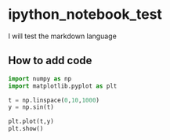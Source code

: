 # ipython_notebook_test
I will test the markdown language

## How to add code

```python
import numpy as np
import matplotlib.pyplot as plt
```
```python
t = np.linspace(0,10,1000)
y = np.sin(t)
```
```python
plt.plot(t,y)
plt.show()
```


